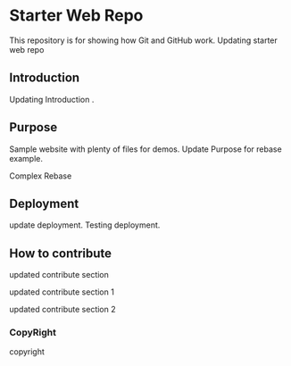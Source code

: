 # Starter Web Repo

This repository is for showing how Git and GitHub work.  Updating starter web repo

## Introduction

Updating Introduction .

## Purpose

Sample website with plenty of files for demos. Update Purpose for rebase example.

Complex Rebase 

## Deployment

update deployment. Testing deployment.

## How to contribute

updated contribute section

updated contribute section 1

updated contribute section 2



### CopyRight

copyright